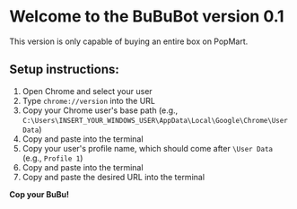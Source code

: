 # Welcome to the BuBuBot version 0.1

This version is only capable of buying an entire box on PopMart.

## Setup instructions:

1. Open Chrome and select your user
2. Type `chrome://version` into the URL
3. Copy your Chrome user's base path (e.g., `C:\Users\INSERT_YOUR_WINDOWS_USER\AppData\Local\Google\Chrome\User Data`)
4. Copy and paste into the terminal
5. Copy your user's profile name, which should come after `\User Data` (e.g., `Profile 1`)
6. Copy and paste into the terminal
7. Copy and paste the desired URL into the terminal

**Cop your BuBu!**